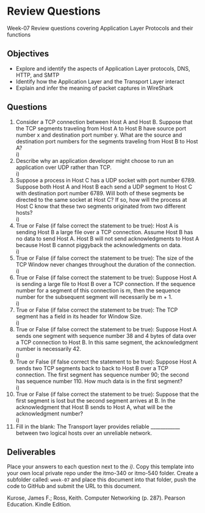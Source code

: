 # Review Questions

Week-07 Review questions covering Application Layer Protocols and their functions

## Objectives

* Explore and identify the aspects of Application Layer protocols, DNS, HTTP, and SMTP
* Identify how the Application Layer and the Transport Layer interact
* Explain and infer the meaning of packet captures in WireShark

## Questions

1) Consider a TCP connection between Host A and Host B. Suppose that the  TCP segments traveling from Host A to Host B have source port number x  and destination port number y. What are the source and destination port numbers for the segments traveling from Host B to Host A?  
i)
2) Describe why an application developer might choose to run an application  over UDP rather than TCP.  
i)
3) Suppose a process in Host C has a UDP socket with port number 6789.  Suppose both Host A and Host B each send a UDP segment to Host C with  destination port number 6789. Will both of these segments be directed to the  same socket at Host C? If so, how will the process at Host C know that these  two segments originated from two different hosts?  
i)
4) True or False (if false correct the statement to be true): Host A is sending Host B a large file over a TCP connection. Assume Host B has no data to send Host A. Host B will not send acknowledgments to Host A because Host B cannot piggyback the acknowledgments on data.  
i)
5) True or False (if false correct the statement to be true): The size of the TCP Window never changes throughout the duration of the connection.  
i)
6) True or False (if false correct the statement to be true): Suppose Host A is sending a large file to Host B over a TCP connection.  If the sequence number for a segment of this connection is m, then the  sequence number for the subsequent segment will necessarily be m + 1.  
i)
7) True or False (if false correct the statement to be true): The TCP segment has a field in its header for Window Size.  
i)
8) True or False (if false correct the statement to be true): Suppose Host A sends one segment with sequence number 38 and 4  bytes of data over a TCP connection to Host B. In this same segment, the  acknowledgment number is necessarily 42.  
i)
9) True or False (if false correct the statement to be true): Suppose Host A sends two TCP segments back to back to Host B over a  TCP connection. The first segment has sequence number 90; the second has  sequence number 110. How much data is in the first segment?  
i)
10) True or False (if false correct the statement to be true): Suppose that the first segment is lost but the second segment arrives at B. In the acknowledgment that Host B sends to Host A, what will be the acknowledgment number?  
i)
11) Fill in the blank: The Transport layer provides reliable ____________ between two logical hosts over an unreliable network.

## Deliverables

Place your answers to each question next to the *i)*. Copy this template into your own local private repo under the itmo-340 or itmo-540 folder. Create a subfolder called: `week-07` and place this document into that folder, push the code to GitHub and submit the URL to this document.

Kurose, James F.; Ross, Keith. Computer Networking (p. 287). Pearson Education. Kindle Edition.
